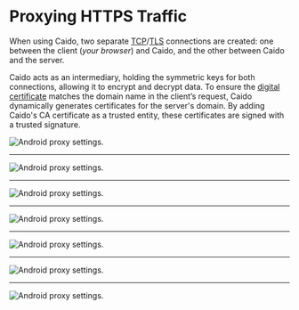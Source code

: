 # Proxying HTTPS Traffic

When using Caido, two separate [TCP](https://developer.mozilla.org/en-US/docs/Glossary/TCP)/[TLS](https://developer.mozilla.org/en-US/docs/Web/Security/Transport_Layer_Security) connections are created: one between the client (_your browser_) and Caido, and the other between Caido and the server.

Caido acts as an intermediary, holding the symmetric keys for both connections, allowing it to encrypt and decrypt data. To ensure the [digital certificate](https://developer.mozilla.org/en-US/docs/Glossary/Digital_certificate) matches the domain name in the client’s request, Caido dynamically generates certificates for the server's domain. By adding Caido's CA certificate as a trusted entity, these certificates are signed with a trusted signature.

<img alt="Android proxy settings." src="/_images/https_diagram_a.png" center/>

---

<img alt="Android proxy settings." src="/_images/https_diagram_b.png" center/>

---

<img alt="Android proxy settings." src="/_images/https_diagram_c.png" center/>

---

<img alt="Android proxy settings." src="/_images/https_diagram_d.png" center/>

---

<img alt="Android proxy settings." src="/_images/https_diagram_e.png" center/>

---

<img alt="Android proxy settings." src="/_images/https_diagram_f.png" center/>

---

<img alt="Android proxy settings." src="/_images/https_diagram_g.png" center/>
